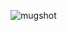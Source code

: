![mugshot](https://media-exp1.licdn.com/dms/image/C4E03AQH_PjIu9k12WQ/profile-displayphoto-shrink_800_800/0/1550153272925?e=1642636800&v=beta&t=zgoYomFpqjAo7C2uCwRPTf1QRZ03YH0CA-aRg3kO8vc)
